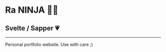 # Ra NINJA 🐱‍👤
## Svelte / Sapper 💗

-----------------------------------------

Personal portfolio website. Use with care ;)